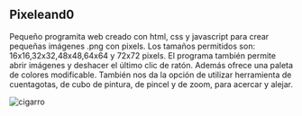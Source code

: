 ## Pixeleand0

Pequeño programita web creado con html, css y javascript para crear pequeñas imágenes .png con pixels.
Los tamaños permitidos son: 16x16,32x32,48x48,64x64 y 72x72 pixels.
El programa también permite abrir imágenes y deshacer el último clic de ratón.
Además ofrece una paleta de colores modificable. También nos da la opción de utilizar herramienta de cuentagotas, de cubo de pintura, de pincel y de zoom, para acercar y alejar.

![cigarro](https://github.com/sapoclay/pixeleand0/assets/6242827/c0c02f71-e2c1-4077-8470-59a4d2743691)
